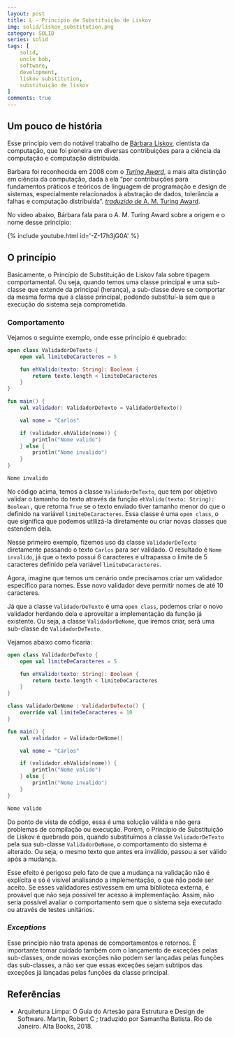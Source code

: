 ```yaml
---
layout: post
title: L - Princípio de Substituição de Liskov
img: solid/liskov_substitution.png
category: SOLID
series: solid
tags: [
    solid,
    uncle bob,
    software,
    development,
    liskov substitution,
    substituição de liskov
]
comments: true
---
```


## Um pouco de história

Esse princípio vem do notável trabalho de [Bárbara Liskov](https://en.wikipedia.org/wiki/Barbara_Liskov), cientista da computação, que foi pioneira em diversas contribuições para a ciência da computação e computação distribuída.

Barbara foi reconhecida em 2008 com o *[Turing Award](https://en.wikipedia.org/wiki/Turing_Award)*, a mais alta distinção em ciência da computação, dada à ela “por contribuições para fundamentos práticos e teóricos de linguagem de programação e design de sistemas, especialmente relacionados à abstração de dados, tolerância a falhas e computação distribuída”. [*traduzido de* A. M. Turing Award](https://amturing.acm.org/award_winners/liskov_1108679.cfm).

No vídeo abaixo, Bárbara fala para o A. M. Turing Award sobre a origem e o nome desse princípio:

{% include youtube.html id='-Z-17h3jG0A' %}

## O princípio

Basicamente, o Princípio de Substituição de Liskov fala sobre tipagem comportamental. Ou seja, quando temos uma classe principal e uma sub-classe que extende da principal (herança), a sub-classe deve se comportar da mesma forma que a classe principal, podendo substituí-la sem que a execução do sistema seja comprometida.

### Comportamento

Vejamos o seguinte exemplo, onde esse princípio é quebrado:

```kotlin
open class ValidadorDeTexto {
    open val limiteDeCaracteres = 5

    fun ehValido(texto: String): Boolean {
        return texto.length < limiteDeCaracteres
    }
}

fun main() {
    val validador: ValidadorDeTexto = ValidadorDeTexto()

    val nome = "Carlos"

    if (validador.ehValido(nome)) {
        println("Nome valido")
    } else {
        println("Nome invalido")
    }
}
```

```bash
Nome invalido
```

No código acima, temos a classe `ValidadorDeTexto`, que tem por objetivo validar o tamanho do texto através da função `ehValido(texto: String): Boolean` , que retorna `True` se o texto enviado tiver tamanho menor do que o definido na variável `limiteDeCaracteres`. Essa classe é uma `open class`, o que significa que podemos utilizá-la diretamente ou criar novas classes que estendem dela.

Nesse primeiro exemplo, fizemos uso da classe `ValidadorDeTexto` diretamente passando o texto `Carlos` para ser validado. O resultado é `Nome invalido`, já que o texto possui 6 caracteres e ultrapassa o limite de 5 caracteres definido pela variável `limiteDeCaracteres`.

Agora, imagine que temos um cenário onde precisamos criar um validador específico para nomes. Esse novo validador deve permitir nomes de até 10 caracteres.

Já que a classe `ValidadorDeTexto` é uma `open class`, podemos criar o novo validador herdando dela e aproveitar a implementação da função já existente. Ou seja, a classe `ValidadorDeNome`, que iremos criar, será uma sub-classe de `ValidadorDeTexto`.

Vejamos abaixo como ficaria:

```kotlin
open class ValidadorDeTexto {
    open val limiteDeCaracteres = 5

    fun ehValido(texto: String): Boolean {
        return texto.length < limiteDeCaracteres
    }
}

class ValidadorDeNome : ValidadorDeTexto() {
    override val limiteDeCaracteres = 10
}

fun main() {
    val validador = ValidadorDeNome()

    val nome = "Carlos"

    if (validador.ehValido(nome)) {
        println("Nome valido")
    } else {
        println("Nome invalido")
    }
}
```

```bash
Nome valido
```

Do ponto de vista de código, essa é uma solução válida e não gera problemas de compilação ou execução. Porém, o Princípio de Substituição de Liskov é quebrado pois, quando substituímos a classe `ValidadorDeTexto` pela sua sub-classe `ValidadorDeNome`, o comportamento do sistema é alterado. Ou seja, o mesmo texto que antes era inválido, passou a ser válido após a mudança.

Esse efeito é perigoso pelo fato de que a mudança na validação não é explícita e só é visível analisando a implementação, o que não pode ser aceito. Se esses validadores estivessem em uma biblioteca externa, é provável que não seja possível ter acesso à implementação. Assim, não seria possível avaliar o comportamento sem que o sistema seja executado ou através de testes unitários.

### _Exceptions_

Esse princípio não trata apenas de comportamentos e retornos. É importante tomar cuidado também com o lançamento de exceções pelas sub-classes, onde novas exceções não podem ser lançadas pelas funções das sub-classes, a não ser que essas exceções sejam subtipos das exceções já lançadas pelas funções da classe principal.

## Referências

- Arquitetura Limpa: O Guia do Artesão para Estrutura e Design de Software. Martin, Robert C ; traduzido por Samantha Batista. Rio de Janeiro. Alta Books, 2018.
